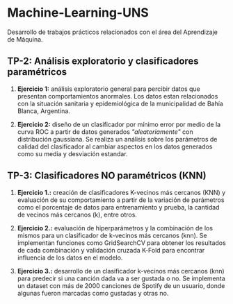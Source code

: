 # Machine-Learning-UNS

Desarrollo de trabajos prácticos relacionados con el área del Aprendizaje de Máquina.

## TP-2: Análisis exploratorio y clasificadores paramétricos

1. **Ejercicio 1:** análisis exploratorio general para percibir datos que presentan comportamientos anormales. Los datos estan relacionados con la situación sanitaria y epidemiológica de la municipalidad de Bahía Blanca, Argentina.

2. **Ejercicio 2:** diseño de un clasificador por mínimo error por medio de la curva ROC a partir de datos generados *"aleatoriamente"* con distribución gaussiana. Se realiza un análisis sobre los parámetros de calidad del clasificador al cambiar aspectos en los datos generados como su media y desviación estandar.

## TP-3: Clasificadores NO paramétricos (KNN)

1. **Ejercicio 1.:** creación de clasificadores K-vecinos más cercanos (KNN) y evaluación de su comportamiento a partir de la variación de parámetros como el porcentaje de datos para entrenamiento y prueba, la cantidad de vecinos más cercanos (k), entre otros.

2. **Ejercicio 2.:** evaluación de hiperparámetros y la combinación de los mismos para un clasificador de k-vecinos más cercanos (knn). Se implementan funciones como GridSearchCV para obtener los resultados de cada combinación y validación cruzada K-Fold para encontrar influencia de los datos en el modelo.

3. **Ejercicio 3.:** desarrollo de un clasificador k-vecinos más cercanos (knn) para predecir si una canción dada va a ser gustada o no. Se implementa un dataset con más de 2000 canciones de Spotify de un usuario, donde algunas fueron marcadas como gustadas y otras no.
